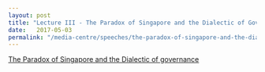 ```yaml
---
layout: post
title: "Lecture III - The Paradox of Singapore and the Dialectic of Governance, 3 May 2017"
date:   2017-05-03
permalink: "/media-centre/speeches/the-paradox-of-singapore-and-the-dialectic-of-governance/"
---
```





[The Paradox of Singapore and the Dialectic of governance](https://lkyspp.nus.edu.sg/news-events/events/details/2016-17-ips-nathan-lectures-lecture-iii-(the-paradox-of-singapore-and-the-dialectic-of-governance))
